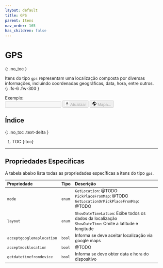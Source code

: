 ```yaml
---
layout: default
title: GPS
parent: Itens
nav_order: 165
has_children: false
---
```

# GPS
{: .no_toc }


Itens do tipo `gps` representam uma localização composta por diversas informações, incluindo coordenadas geográficas, data, hora, entre outros.
{: .fs-6 .fw-300 }

<div class="code-example" markdown="1">

Exemplo: <br>
<input disabled type="text" style="text-transform:;">
<button disabled><img src="../img/ic_action_file_download.png" width=15> Atualizar</button>
<button disabled><img src="../img/ic_public_black_24dp.png" width=15> Mapa...</button>

</div>

## Índice
{: .no_toc .text-delta }

1. TOC
{:toc}

---

## Propriedades Específicas

A tabela abaixo lista todas as propriedades específicas a itens do tipo `gps`.

| Propriedade              | Tipo      | Descrição                                                        |
|:-------------------------|:----------|:-----------------------------------------------------------------|
| `mode`                   | `enum`    | `GetLocation`: @TODO<br>`PickPlaceFromMap`: @TODO<br>`GetLocationOrPickPlaceFromMap`: @TODO
| `layout`                 | `enum`    | `ShowDateTimeLatLon`: Exibe todos os dados da localização<br>`ShowDateTime`: Omite a latitude e longitude
| `acceptgooglemaplocation`| `bool`    | Informa se deve aceitar localização via google maps
| `acceptmocklocation`     | `bool`    | @TODO
| `getdatetimefromdevice`  | `bool`    | Informa se deve obter data e hora do dispositivo
